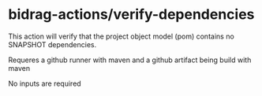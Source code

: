# bidrag-actions/verify-dependencies

This action will verify that the project object model (pom) contains no SNAPSHOT dependencies.

Requeres a github runner with maven and a github artifact being build with maven

No inputs are required